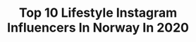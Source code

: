 ---
title: Top 10 Lifestyle Instagram Influencers In Norway In 2020
description: >-
  Find top lifestyle Instagram influencers in Norway in 2020. Most popular hashtags: #tights #happyplace #breakfast #strong.
platform: Instagram
profiles:
  - username: "saumiya"
    fullname: >-
      MIYA T. 🦋
    location: "Norway"
    followers: 25810
    engagement: 1112
    commentsToLikes: 0.065007
    id: ck8swuknrfagc0j7874qbjzbg
    verified: false
    hashtags: "#pakistani, #femalefamily, #okaytoslay, #desi"
  - username: "aanjaha"
    fullname: >-
      Anja Hansen
    location: "Norway"
    followers: 9701
    engagement: 839
    commentsToLikes: 0.435804
    id: ck9wevvp8m2fe0j78xx2c8c8x
    verified: false
    hashtags: "#delicious, #ramnfloget, #viewpoint, #morning"
  - username: "ingridkristiansen_"
    fullname: >-
      INGRID KRISTIANSEN
    location: "Norway"
    followers: 3840
    engagement: 1487
    commentsToLikes: 0.226074
    id: ck8t68e32cn750j78d0yv667f
    verified: false
    hashtags: "#heavylifting, #firgirl, #clothing, #hjemmetrening"
  - username: "juliebjanes"
    fullname: >-
      Julie Bjanes | NORWAY
    location: "Norway"
    followers: 15457
    engagement: 513
    commentsToLikes: 0.126739
    id: ck15qhvuk2x4x0i198u4yylk7
    verified: false
    hashtags: "#oslo, #mammut, #possibilities, #sunrise"
  - username: "anneliaaland"
    fullname: >-
      ANNELI AALAND
    location: "Norway"
    followers: 6344
    engagement: 539
    commentsToLikes: 0.104416
    id: ck15r51nm66qx0i19agkwr2l9
    verified: false
    hashtags: "#details, #coffee, #jewelry, #food"
  - username: "runilandmark"
    fullname: >-
      🔮 Runi
    location: "Norway"
    followers: 39493
    engagement: 730
    commentsToLikes: 0.019549
    id: ck5hn9sobnfyi0i11cqb8boan
    verified: false
    hashtags: "#training, #fitfam, #legs, #glutes"
  - username: "andrealowing"
    fullname: >-
      Andrea Lowing 👑 IFBB Bikini
    location: "Norway"
    followers: 12698
    engagement: 762
    commentsToLikes: 0.069578
    id: ck8t6pi6led900j7848rkv3h0
    verified: false
    hashtags: "#squats, #girlswholift, #stayhome, #longtimenogym"
  - username: "macerlyofficial"
    fullname: >-
      Macerly | Madeleine
    location: "Norway"
    followers: 23164
    engagement: 849
    commentsToLikes: 0.016949
    id: ck6006jahd1is0i143mxpqitq
    verified: false
    hashtags: "#growingupwithsiblings, #dormroom, #university, #who"
  - username: "woicefu"
    fullname: >-
      Kjærsti 🇧🇻
    location: "Norway"
    followers: 2007
    engagement: 1523
    commentsToLikes: 0.086897
    id: ckap2tdqr08lh0i78w6rnzmpt
    verified: false
    hashtags: "#jagharviljan, #photoshopcc, #sprekeremeg, #treningsjenter"
  - username: "zimmerchristina"
    fullname: >-
      🇳🇴 Christina Zimmer ❆
    location: "Norway"
    followers: 2067
    engagement: 2789
    commentsToLikes: 0.150813
    id: ckaoubbhczm8u0i78xurqtttk
    verified: false
    hashtags: "#weaddnature, #arctic, #naturelovers, #bunad"
---